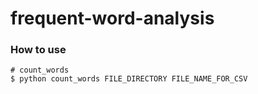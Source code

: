 # frequent-word-analysis

### How to use
```
# count_words
$ python count_words FILE_DIRECTORY FILE_NAME_FOR_CSV
```